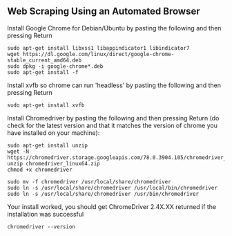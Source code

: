 ## Web Scraping Using an Automated Browser

Install Google Chrome for Debian/Ubuntu by pasting the following and then pressing Return

```{bash}
sudo apt-get install libxss1 libappindicator1 libindicator7
wget https://dl.google.com/linux/direct/google-chrome-stable_current_amd64.deb
sudo dpkg -i google-chrome*.deb
sudo apt-get install -f
```

Install xvfb so chrome can run 'headless' by pasting the following and then pressing Return

```{bash}
sudo apt-get install xvfb
```

Install Chromedriver by pasting the following and then pressing Return (do check for the latest version and that it matches the version of chrome you have installed on your machine):

```{bash}
sudo apt-get install unzip 
wget -N https://chromedriver.storage.googleapis.com/78.0.3904.105/chromedriver_linux64.zip
unzip chromedriver_linux64.zip
chmod +x chromedriver

sudo mv -f chromedriver /usr/local/share/chromedriver
sudo ln -s /usr/local/share/chromedriver /usr/local/bin/chromedriver
sudo ln -s /usr/local/share/chromedriver /usr/bin/chromedriver
```

Your install worked, you should get ChromeDriver 2.4X.XX returned if the installation was successful

```{bash}
chromedriver --version
```